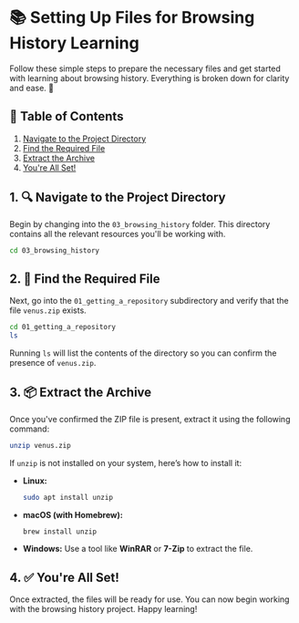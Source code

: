 # 📚 Setting Up Files for Browsing History Learning

Follow these simple steps to prepare the necessary files and get started with learning about browsing history. Everything is broken down for clarity and ease. 🚀

## 📖 Table of Contents

1. [Navigate to the Project Directory](#navigate-to-the-project-directory)
2. [Find the Required File](#find-the-required-file)
3. [Extract the Archive](#extract-the-archive)
4. [You're All Set!](#youre-all-set)

## 1. 🔍 Navigate to the Project Directory

Begin by changing into the `03_browsing_history` folder. This directory contains all the relevant resources you'll be working with.

```bash
cd 03_browsing_history
```

## 2. 📂 Find the Required File

Next, go into the `01_getting_a_repository` subdirectory and verify that the file `venus.zip` exists.

```bash
cd 01_getting_a_repository
ls
```

Running `ls` will list the contents of the directory so you can confirm the presence of `venus.zip`.

## 3. 📦 Extract the Archive

Once you've confirmed the ZIP file is present, extract it using the following command:

```bash
unzip venus.zip
```

If `unzip` is not installed on your system, here’s how to install it:

- **Linux:**
  ```bash
  sudo apt install unzip
  ```
- **macOS (with Homebrew):**
  ```bash
  brew install unzip
  ```
- **Windows:**
  Use a tool like **WinRAR** or **7-Zip** to extract the file.

## 4. ✅ You're All Set!

Once extracted, the files will be ready for use. You can now begin working with the browsing history project. Happy learning!
